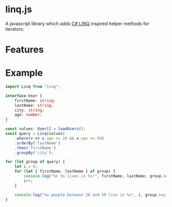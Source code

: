 # linq.js

A javascript library which adds [C# LINQ](https://docs.microsoft.com/en-us/dotnet/api/system.linq.enumerable?view=net-6.0) inspired helper methods for iterators.

# Features

# Example
```typescript
import Linq from "linq";

interface User {
	firstName: string;
	lastName: string;
	city: string;
	age: number;
}

const values: User[] = loadUsers();
const query = Linq(values)
	.where(v => v.age >= 20 && v.age <= 50)
	.orderBy('lastName')
	.then('firstName')
	.groupBy('city');

for (let group of query) {
	let i = 0;
	for (let { firstName, lastName } of group) {
		console.log("%s %s lives in %s!", firstName, lastName, group.key)
		i++;
	}

	console.log("%s people between 20 and 50 live in %s", i, group.key);
}
```